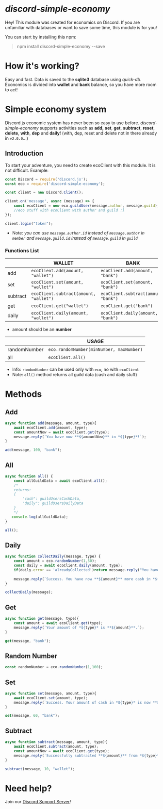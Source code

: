 # *discord-simple-economy*

Hey! This module was created for economics on Discord. If you are unfamiliar with databases or want to save some time, this module is for you!

You can start by installing this npm:
> npm install discord-simple-economy --save

#   How it's working?

Easy and fast. Data is saved to the **sqlite3** database using *quick-db*. Economics is divided into **wallet** and **bank** balance, so you have more room to act!

# Simple economy system

  Discord.js economic system has never been so easy to use before.
  *discord-simple-economy* supports activities such as **add,** **set**, **get**, **subtract**, **reset**, **delete**, **with**, **dep** and **daily**! (with, dep, reset and delete not in there already in `v2.0.0`...)



##   Introduction

To start your adventure, you need to create ecoClient with this module. It is not difficult.
Example:

```js
const Discord = require('discord.js');
const eco = require('discord-simple-economy');

const client = new Discord.Client();

client.on('message', async (message) => {
    const ecoClient = new eco.guildUser(message.author, message.guild);
    //eco stuff with ecoClient with author and guild :]
});

client.login("token");
```

* Note: *you can use `message.author.id` instead of `message.author` in `member` and `message.guild.id` instead of `message.guild` in `guild`*

### Functions List
|                |WALLET                         |BANK                         |
|----------------|-------------------------------|-----------------------------|
|add|`ecoClient.add(amount, "wallet")`            |`ecoClient.add(amount, "bank")`    
|set|`ecoClient.set(amount, "wallet")`            |`ecoClient.set(amount, "bank")`   
|subtract        |`ecoClient.subtract(amount, "wallet")`            |`ecoClient.subtract(amount, "bank")`   
|get          |`ecoClient.get("wallet")`            |`ecoClient.get("bank")`           |
|daily          |`ecoClient.daily(amount, "wallet")`            |`ecoClient.daily(amount, "bank")`           |
* amount should be an **number**

|                |USAGE                         |
|----------------|-------------------------------|
|randomNumber| `eco.randomNumber(minNumber, maxNumber)` |
|all|`ecoClient.all()`|

* Info: `randomNumber` can be used only with `eco`, no with `ecoClient`
* Note: `all()` method returns all guild data (cash and daily stuff)


# Methods
## Add
```js
async function add(message, amount, type){
    await ecoClient.add(amount, type);
    const amountNow = await ecoClient.get(type);
    message.reply(`You have now **${amountNow}** in *${type}*!`);
}

add(message, 100, "bank");
```

## All
```js
async function all() {
    const allGuildData = await ecoClient.all();
    /*
    returns:
    {
        "cash": guildUsersCashData,
        "daily": guildUsersDailyData
    }
    */
   console.log(allGuildData);
}

all();
```

## Daily
```js
async function collectDaily(message, type) {
    const amount = eco.randomNumber(1,50);
    const daily = await ecoClient.daily(amount, type);
    if(daily.error == 'alreadyCollected')return message.reply("You have already collected your daily reward. Go back tommorow.");
    
    message.reply(`Success. You have now **${amount}** more cash in *${type}*!`)
}

collectDaily(message);
```

## Get
```js
async function get(message, type){
    const amount = await ecoClient.get(type);
    message.reply(`Your amount of *${type}* is **${amount}**.`);
}

get(message, "bank");
```

## Random Number
```js
const randomNumber = eco.randomNumber(1,100);
```

## Set
```js
async function set(message, amount, type){
    await ecoClient.set(amount, type);
    message.reply(`Success. Your amount of cash in *${type}* is now **${amount}**.`);
}

set(message, 60, "bank");
```

## Subtract
```js
async function subtract(message, amount, type){
    await ecoClient.subtract(amount, type);
    const amountNow = await ecoClient.get(type);
    message.reply(`Successfully subtracted **${amount}** from *${type}*. You have now *${amountNow}* left in there.`);
}

subtract(message, 10, "wallet");
```

# Need help?
Join our <a href="https://discord.gg/c3Eqc6BFzX">Discord Support Server</a>!
